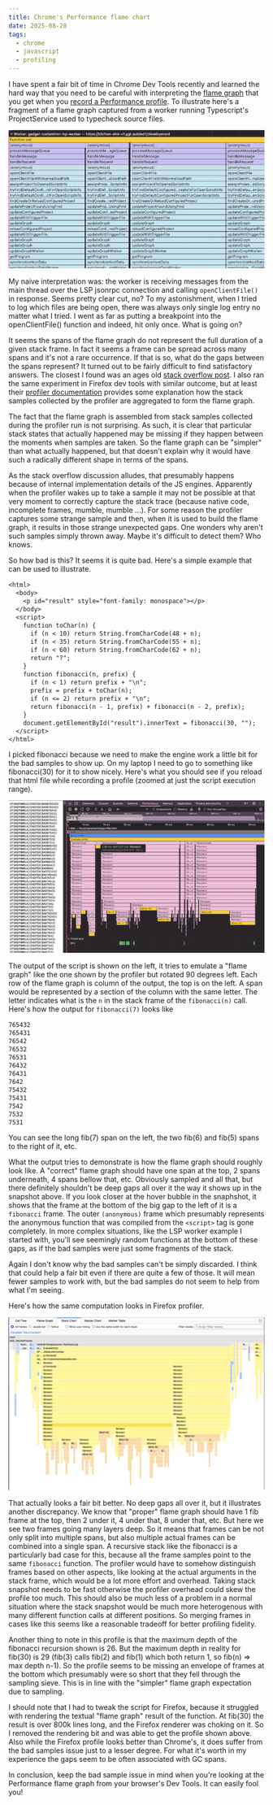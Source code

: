 ```yaml
---
title: Chrome's Performance flame chart
date: 2025-08-28
tags:
  - chrome
  - javascript
  - profiling
---
```


I have spent a fair bit of time in Chrome Dev Tools recently and learned the hard way that you need to be careful with interpreting the [flame graph](https://www.brendangregg.com/flamegraphs.html) that you get when you [record a Performance profile](https://developer.chrome.com/docs/devtools/performance/reference#flame-chart). To illustrate here's a fragment of a flame graph captured from a worker running Typescript's ProjectService used to typecheck source files.

![](lsp-worker-fragment.png)

My naive interpretation was: the worker is receiving messages from the main thread over the LSP jsonrpc connection and calling `openClientFile()` in response. Seems pretty clear cut, no? To my astonishment, when I tried to log which files are being open, there was always only single log entry no matter what I tried. I went as far as putting a breakpoint into the openClientFile() function and indeed, hit only once. What is going on?

It seems the spans of the flame graph do not represent the full duration of a given stack frame. In fact it seems a frame can be spread across many spans and it's not a rare occurrence. If that is so, what do the gaps between the spans represent? It turned out to be fairly difficult to find satisfactory answers. The closest I found was an ages old [stack overflow post]( https://stackoverflow.com/questions/46008547/how-to-interpret-gaps-in-chrome-flame-charts). I also ran the same experiment in Firefox dev tools with similar outcome, but at least their [profiler documentation](https://profiler.firefox.com/docs/#/./guide-stack-samples-and-call-trees) provides some explanation how the stack samples collected by the profiler are aggregated to form the flame graph.

The fact that the flame graph is assembled from stack samples collected during the profiler run is not surprising. As such, it is clear that particular stack states that actually happened may be missing if they happen between the moments when samples are taken. So the flame graph can be "simpler" than what actually happened, but that doesn't explain why it would have such a radically different shape in terms of the spans.

As the stack overflow discussion alludes, that presumably happens because of internal implementation details of the JS engines. Apparently when the profiler wakes up to take a sample it may not be possible at that very moment to correctly capture the stack trace (because native code, incomplete frames, mumble, mumble ...). For some reason the profiler captures some strange sample and then, when it is used to build the flame graph, it results in those strange unexpected gaps. One wonders why aren't such samples simply thrown away. Maybe it's difficult to detect them? Who knows.

So how bad is this? It seems it is quite bad. Here's a simple example that can be used to illustrate.

```
<html>
  <body>
    <p id="result" style="font-family: monospace"></p>
  </body>
  <script>
    function toChar(n) {
      if (n < 10) return String.fromCharCode(48 + n);
      if (n < 35) return String.fromCharCode(55 + n);
      if (n < 60) return String.fromCharCode(62 + n);
      return "?";
    }
    function fibonacci(n, prefix) {
      if (n < 1) return prefix + "\n";
      prefix = prefix + toChar(n);
      if (n <= 2) return prefix + "\n";
      return fibonacci(n - 1, prefix) + fibonacci(n - 2, prefix);
    }
    document.getElementById("result").innerText = fibonacci(30, "");
  </script>
</html>
```

I picked fibonacci because we need to make the engine work a little bit for the bad samples to show up. On my laptop I need to go to something like fibonacci(30) for it to show nicely. Here's what you should see if you reload that html file while recording a profile (zoomed at just the script execution range).

![](fib30.png)

The output of the script is shown on the left, it tries to emulate a "flame graph" like the one shown by the profiler but rotated 90 degrees left. Each row of the flame graph is column of the output, the top is on the left. A span would be represented by a section of the column with the same letter. The letter indicates what is the `n` in the stack frame of the `fibonacci(n)` call. Here's how the output for `fibonacci(7)` looks like

```
765432
765431
76542
76532
76531
76432
76431
7642
75432
75431
7542
7532
7531
```

You can see the long fib(7) span on the left, the two fib(6) and fib(5) spans to the right of it, etc. 

What the output tries to demonstrate is how the flame graph should roughly look like. A "correct" flame graph should have one span at the top, 2 spans underneath, 4 spans bellow that, etc. Obviously sampled and all that, but there definitely shouldn't be deep gaps all over it the way it shows up in the snapshot above. If you look closer at the hover bubble in the snaphshot, it shows that the frame at the bottom of the big gap to the left of it is a `fibonacci` frame. The outer `(anonymous)` frame which presumably represents the anonymous function that was compiled from the `<script>` tag is gone completely. In more complex situations, like the LSP worker example I started with, you'll see seemingly random functions at the bottom of these gaps, as if the bad samples were just some fragments of the stack.

Again I don't know why the bad samples can't be simply discarded. I think that could help a fair bit even if there are quite a few of those. It will mean fewer samples to work with, but the bad samples do not seem to help from what I'm seeing.

Here's how the same computation looks in Firefox profiler.

![](fib30-firefox.png)

That actually looks a fair bit better. No deep gaps all over it, but it illustrates another discrepancy. We know that "proper" flame graph should have 1 fib frame at the top, then 2 under it, 4 under that, 8 under that, etc. But here we see two frames going many layers deep. So it means that frames can be not only split into multiple spans, but also multiple actual frames can be combined into a single span. A recursive stack like the fibonacci is a particularly bad case for this, because all the frame samples point to the same `fibonacci` function. The profiler would have to somehow distinguish frames based on other aspects, like looking at the actual arguments in the stack frame, which would be a lot more effort and overhead. Taking stack snapshot needs to be fast otherwise the profiler overhead could skew the profile too much. This should also be much less of a problem in a normal situation where the stack snapshot would be much more heterogenous with many different function calls at different positions. So merging frames in cases like this seems like a reasonable tradeoff for better profiling fidelity.

Another thing to note in this profile is that the maximum depth of the fibonacci recursion shown is 26. But the maximum depth in reality for fib(30) is 29 (fib(3) calls fib(2) and fib(1) which both return 1, so fib(n) => max depth n-1). So the profile seems to be missing an envelope of frames at the bottom which presumably were so short that they fell through the sampling sieve. This is in line with the "simpler" flame graph expectation due to sampling.

I should note that I had to tweak the script for Firefox, because it struggled with rendering the textual "flame graph" result of the function. At fib(30) the result is over 800k lines long, and the Firefox renderer was choking on it. So I removed the rendering bit and was able to get the profile shown above. Also while the Firefox profile looks better than Chrome's, it does suffer from the bad samples issue just to a lesser degree. For what it's worth in my experience the gaps seem to be often associated with GC spans.

In conclusion, keep the bad sample issue in mind when you're looking at the Performance flame graph from your browser's Dev Tools. It can easily fool you! 